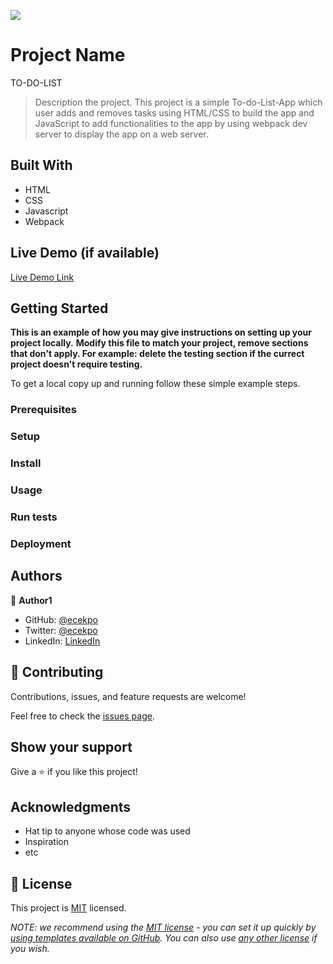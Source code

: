 ![](https://img.shields.io/badge/Microverse-blueviolet)

# Project Name
TO-DO-LIST

> Description the project.
This project is a simple To-do-List-App which user adds and removes tasks using HTML/CSS to build the app and JavaScript to add functionalities to the app by using webpack dev server to display the app on a web server.


## Built With

- HTML
- CSS
- Javascript
- Webpack

## Live Demo (if available)

[Live Demo Link](https://livedemo.com)


## Getting Started

**This is an example of how you may give instructions on setting up your project locally.**
**Modify this file to match your project, remove sections that don't apply. For example: delete the testing section if the currect project doesn't require testing.**


To get a local copy up and running follow these simple example steps.

### Prerequisites

### Setup

### Install

### Usage

### Run tests

### Deployment



## Authors

👤 **Author1**

- GitHub: [@ecekpo](https://github.com/ecekpo)
- Twitter: [@ecekpo](https://twitter.com/ecekpo)
- LinkedIn: [LinkedIn](https://linkedin.com/in/ecekpo)

## 🤝 Contributing

Contributions, issues, and feature requests are welcome!

Feel free to check the [issues page](../../issues/).

## Show your support

Give a ⭐️ if you like this project!

## Acknowledgments

- Hat tip to anyone whose code was used
- Inspiration
- etc

## 📝 License

This project is [MIT](./LICENSE) licensed.

_NOTE: we recommend using the [MIT license](https://choosealicense.com/licenses/mit/) - you can set it up quickly by [using templates available on GitHub](https://docs.github.com/en/communities/setting-up-your-project-for-healthy-contributions/adding-a-license-to-a-repository). You can also use [any other license](https://choosealicense.com/licenses/) if you wish._
